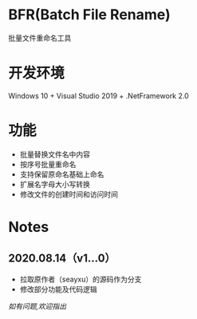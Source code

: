 # BFR(Batch File Rename)
批量文件重命名工具

# 开发环境

Windows 10 + Visual Studio 2019 + .NetFramework 2.0

# 功能

* 批量替换文件名中内容
* 按序号批量重命名
* 支持保留原命名基础上命名
* 扩展名字母大小写转换
* 修改文件的创建时间和访问时间

# Notes

## 2020.08.14（v1...0）
* 拉取原作者（seayxu）的源码作为分支
* 修改部分功能及代码逻辑


*如有问题,欢迎指出*
